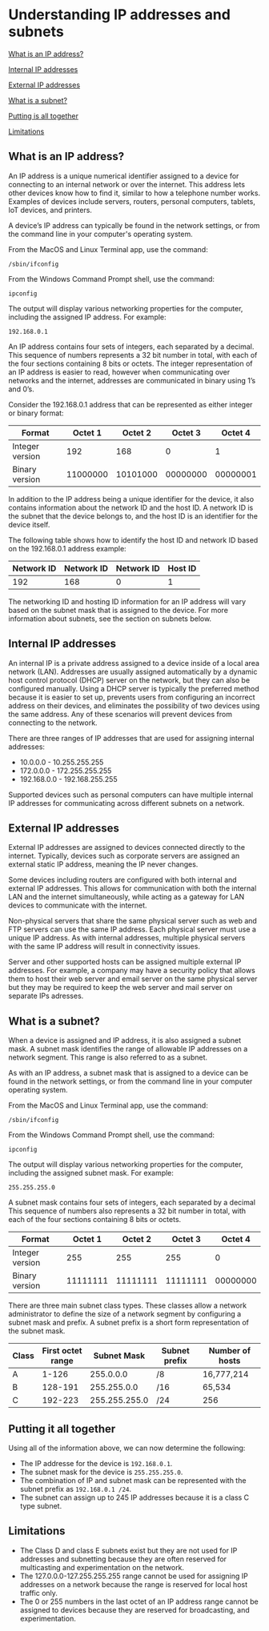 # Understanding IP addresses and subnets

[What is an IP address?](#understanding-ip-addresses-and-subnets)

[Internal IP addresses](#internal-ip-addresses)

[External IP addresses](#external-ip-addresses)

[What is a subnet?](#what-is-a-subnet)

[Putting is all together](#putting-it-all-together)

[Limitations](#limitations)

## What is an IP address?

An IP address is a unique numerical identifier assigned to a device for connecting to an internal network or over the internet. This address lets other devices know how to find it, similar to how a telephone number works. Examples of devices include servers, routers, personal computers, tablets, IoT devices, and printers.

A device’s IP address can typically be found in the network settings, or from the command line in your computer's operating system.

From the MacOS and Linux Terminal app, use the command:

```/sbin/ifconfig```

From the Windows Command Prompt shell, use the command:

```ipconfig```

The output will display various networking properties for the computer, including the assigned IP address. For example:

```192.168.0.1```

An IP address contains four sets of integers, each separated by a decimal. This sequence of numbers represents a 32 bit number in total, with each of the four sections containing 8 bits or octets. The integer representation of an IP address is easier to read, however when communicating over networks and the internet, addresses are communicated in binary using 1’s and 0’s. 

Consider the 192.168.0.1 address that can be represented as either integer or binary format:

| Format          | Octet 1  | Octet 2  | Octet 3  | Octet 4  |
| --------------- | -------- | -------- | -------- | -------- |
| Integer version | 192      | 168      | 0        | 1        |
| Binary version  | 11000000 | 10101000 | 00000000 | 00000001 |

In addition to the IP address being a unique identifier for the device, it also contains information about the network ID and the host ID. A network ID is the subnet that the device belongs to, and the host ID is an identifier for the device itself. 

The following table shows how to identify the host ID and network ID based on the 192.168.0.1 address example:

| Network ID | Network ID | Network ID | Host ID |
| ---------- | ---------- | ---------- | ------- |
| 192        | 168        | 0          | 1       |

The networking ID and hosting ID information for an IP address will vary based on the subnet mask that is assigned to the device. For more information about subnets, see the section on subnets below.

## Internal IP addresses

An internal IP is a private address assigned to a device inside of a local area network (LAN). Addresses are usually assigned automatically by a dynamic host control protocol (DHCP) server on the network, but they can also be configured manually. Using a DHCP server is typically the preferred method because it is easier to set up, prevents users from configuring an incorrect address on their devices, and eliminates the possibility of two devices using the same address. Any of these scenarios will prevent devices from connecting to the network.

There are three ranges of IP addresses that are used for assigning internal addresses:

- 10.0.0.0 - 10.255.255.255
- 172.0.0.0 - 172.255.255.255
- 192.168.0.0 - 192.168.255.255

Supported devices such as personal computers can have multiple internal IP addresses for communicating across different subnets on a network.

## External IP addresses

External IP addresses are assigned to devices connected directly to the internet. Typically, devices such as corporate servers are assigned an external static IP address, meaning the IP never changes. 

Some devices including routers are configured with both internal and external IP addresses. This allows for communication with both the internal LAN and the internet simultaneously, while acting as a gateway for LAN devices to communicate with the internet.

Non-physical servers that share the same physical server such as web and FTP servers can use the same IP address. Each physical server must use a unique IP address. As with internal addresses, multiple physical servers with the same IP address will result in connectivity issues.

Server and other supported hosts can be assigned multiple external IP addresses. For example, a company may have a security policy that allows them to host their web server and email server on the same physical server but they may be required to keep the web server and mail server on separate IPs adresses.

## What is a subnet?

When a device is assigned and IP address, it is also assigned a subnet mask. A subnet mask identifies the range of allowable IP addresses on a network segment. This range is also referred to as a subnet.

As with an IP address, a subnet mask that is assigned to a device can be found in the network settings, or from the command line in your computer operating system.

From the MacOS and Linux Terminal app, use the command:

```/sbin/ifconfig```

From the Windows Command Prompt shell, use the command:

```ipconfig```

The output will display various networking properties for the computer, including the assigned subnet mask. For example:

```255.255.255.0```

A subnet mask contains four sets of integers, each separated by a decimal This sequence of numbers also represents a 32 bit number in total, with each of the four sections containing 8 bits or octets.


| Format          | Octet  1 | Octet  2 | Octet  3 | Octet 4  |
| --------------- | -------- | -------- | -------- | -------- |
| Integer version | 255      | 255      | 255      | 0        |
| Binary version  | 11111111 | 11111111 | 11111111 | 00000000 |

There are three main subnet class types. These classes allow a network administrator to define the size of a network segment by configuring a subnet mask and prefix. A subnet prefix is a short form representation of the subnet mask.

| Class | First octet range | Subnet Mask   | Subnet prefix | Number of hosts |
| ----- | ----------------- | ------------- | ------------- | --------------- |
| A     | 1-126             | 255.0.0.0     | /8            | 16,777,214      |
| B     | 128-191           | 255.255.0.0   | /16           | 65,534          |
| C     | 192-223           | 255.255.255.0 | /24           | 256             |


## Putting it all together

Using all of the information above, we can now determine the following:

- The IP addresse for the device is ```192.168.0.1```.
- The subnet mask for the device is ```255.255.255.0```.
- The combination of IP and subnet mask can be represented with the subnet prefix as ```192.168.0.1 /24```.
- The subnet can assign up to 245 IP addresses because it is a class C type subnet.

## Limitations
- The Class D and class E subnets exist but they are not used for IP addresses and subnetting because they are often reserved for multicasting and experimentation on the network.
- The 127.0.0.0-127.255.255.255 range cannot be used for assigning IP addresses on a network because the range is reserved for local host traffic only.
- The 0 or 255 numbers in the last octet of an IP address range cannot be assigned to devices because they are reserved for broadcasting, and experimentation.

